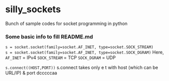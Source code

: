 # silly_sockets
Bunch of sample codes for socket programming in python <br>
### Some basic info to fill README.md
`s = socket.socket(family=socket.AF_INET, type=socket.SOCK_STREAM)` <br>
`s = socket.socket(family=socket.AF_INET, type=socket.SOCK_DGRAM)`
Here, `AF_INET` = IPv4
`SOCK_STREAM` = TCP
`SOCK_DGRAM`  = UDP

`s.connect((HOST,PORT))`
s.connect takes only e  t with host (which can be URL/IP) & port
dcccccaa



